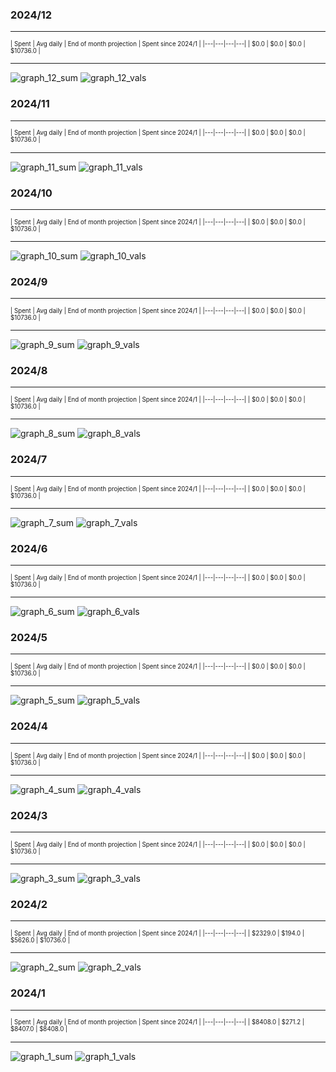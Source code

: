

### 2024/12


__________________________________
<sub><sup>
| Spent | Avg daily | End of month projection | Spent since 2024/1 |
|---|---|---|---|
| $0.0  |  $0.0  | $0.0  |  $10736.0  |
</sub></sup>
__________________________________
![graph_12_sum](graph_12_sum.png)
![graph_12_vals](graph_12_vals.png)


### 2024/11


__________________________________
<sub><sup>
| Spent | Avg daily | End of month projection | Spent since 2024/1 |
|---|---|---|---|
| $0.0  |  $0.0  | $0.0  |  $10736.0  |
</sub></sup>
__________________________________
![graph_11_sum](graph_11_sum.png)
![graph_11_vals](graph_11_vals.png)


### 2024/10


__________________________________
<sub><sup>
| Spent | Avg daily | End of month projection | Spent since 2024/1 |
|---|---|---|---|
| $0.0  |  $0.0  | $0.0  |  $10736.0  |
</sub></sup>
__________________________________
![graph_10_sum](graph_10_sum.png)
![graph_10_vals](graph_10_vals.png)


### 2024/9


__________________________________
<sub><sup>
| Spent | Avg daily | End of month projection | Spent since 2024/1 |
|---|---|---|---|
| $0.0  |  $0.0  | $0.0  |  $10736.0  |
</sub></sup>
__________________________________
![graph_9_sum](graph_9_sum.png)
![graph_9_vals](graph_9_vals.png)


### 2024/8


__________________________________
<sub><sup>
| Spent | Avg daily | End of month projection | Spent since 2024/1 |
|---|---|---|---|
| $0.0  |  $0.0  | $0.0  |  $10736.0  |
</sub></sup>
__________________________________
![graph_8_sum](graph_8_sum.png)
![graph_8_vals](graph_8_vals.png)


### 2024/7


__________________________________
<sub><sup>
| Spent | Avg daily | End of month projection | Spent since 2024/1 |
|---|---|---|---|
| $0.0  |  $0.0  | $0.0  |  $10736.0  |
</sub></sup>
__________________________________
![graph_7_sum](graph_7_sum.png)
![graph_7_vals](graph_7_vals.png)


### 2024/6


__________________________________
<sub><sup>
| Spent | Avg daily | End of month projection | Spent since 2024/1 |
|---|---|---|---|
| $0.0  |  $0.0  | $0.0  |  $10736.0  |
</sub></sup>
__________________________________
![graph_6_sum](graph_6_sum.png)
![graph_6_vals](graph_6_vals.png)


### 2024/5


__________________________________
<sub><sup>
| Spent | Avg daily | End of month projection | Spent since 2024/1 |
|---|---|---|---|
| $0.0  |  $0.0  | $0.0  |  $10736.0  |
</sub></sup>
__________________________________
![graph_5_sum](graph_5_sum.png)
![graph_5_vals](graph_5_vals.png)


### 2024/4


__________________________________
<sub><sup>
| Spent | Avg daily | End of month projection | Spent since 2024/1 |
|---|---|---|---|
| $0.0  |  $0.0  | $0.0  |  $10736.0  |
</sub></sup>
__________________________________
![graph_4_sum](graph_4_sum.png)
![graph_4_vals](graph_4_vals.png)


### 2024/3


__________________________________
<sub><sup>
| Spent | Avg daily | End of month projection | Spent since 2024/1 |
|---|---|---|---|
| $0.0  |  $0.0  | $0.0  |  $10736.0  |
</sub></sup>
__________________________________
![graph_3_sum](graph_3_sum.png)
![graph_3_vals](graph_3_vals.png)


### 2024/2


__________________________________
<sub><sup>
| Spent | Avg daily | End of month projection | Spent since 2024/1 |
|---|---|---|---|
| $2329.0  |  $194.0  | $5626.0  |  $10736.0  |
</sub></sup>
__________________________________
![graph_2_sum](graph_2_sum.png)
![graph_2_vals](graph_2_vals.png)


### 2024/1


__________________________________
<sub><sup>
| Spent | Avg daily | End of month projection | Spent since 2024/1 |
|---|---|---|---|
| $8408.0  |  $271.2  | $8407.0  |  $8408.0  |
</sub></sup>
__________________________________
![graph_1_sum](graph_1_sum.png)
![graph_1_vals](graph_1_vals.png)